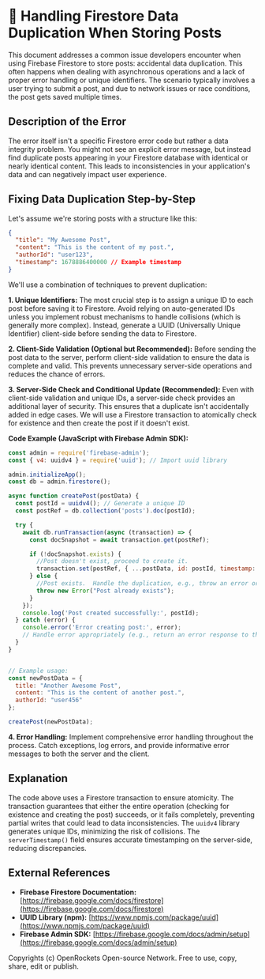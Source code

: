 # 🐞 Handling Firestore Data Duplication When Storing Posts


This document addresses a common issue developers encounter when using Firebase Firestore to store posts: accidental data duplication.  This often happens when dealing with asynchronous operations and a lack of proper error handling or unique identifiers.  The scenario typically involves a user trying to submit a post, and due to network issues or race conditions, the post gets saved multiple times.

## Description of the Error

The error itself isn't a specific Firestore error code but rather a data integrity problem. You might not see an explicit error message, but instead find duplicate posts appearing in your Firestore database with identical or nearly identical content.  This leads to inconsistencies in your application's data and can negatively impact user experience.

## Fixing Data Duplication Step-by-Step

Let's assume we're storing posts with a structure like this:

```json
{
  "title": "My Awesome Post",
  "content": "This is the content of my post.",
  "authorId": "user123",
  "timestamp": 1678886400000 // Example timestamp
}
```

We'll use a combination of techniques to prevent duplication:

**1. Unique Identifiers:**  The most crucial step is to assign a unique ID to each post before saving it to Firestore.  Avoid relying on auto-generated IDs unless you implement robust mechanisms to handle collisions (which is generally more complex).  Instead, generate a UUID (Universally Unique Identifier) client-side before sending the data to Firestore.


**2. Client-Side Validation (Optional but Recommended):** Before sending the post data to the server, perform client-side validation to ensure the data is complete and valid.  This prevents unnecessary server-side operations and reduces the chance of errors.

**3. Server-Side Check and Conditional Update (Recommended):** Even with client-side validation and unique IDs, a server-side check provides an additional layer of security. This ensures that a duplicate isn't accidentally added in edge cases.  We will use a Firestore transaction to atomically check for existence and then create the post if it doesn't exist.


**Code Example (JavaScript with Firebase Admin SDK):**

```javascript
const admin = require('firebase-admin');
const { v4: uuidv4 } = require('uuid'); // Import uuid library

admin.initializeApp();
const db = admin.firestore();

async function createPost(postData) {
  const postId = uuidv4(); // Generate a unique ID
  const postRef = db.collection('posts').doc(postId);

  try {
    await db.runTransaction(async (transaction) => {
      const docSnapshot = await transaction.get(postRef);

      if (!docSnapshot.exists) {
        //Post doesn't exist, proceed to create it.
        transaction.set(postRef, { ...postData, id: postId, timestamp: admin.firestore.FieldValue.serverTimestamp() });
      } else {
        //Post exists.  Handle the duplication, e.g., throw an error or log a warning.
        throw new Error("Post already exists");
      }
    });
    console.log('Post created successfully:', postId);
  } catch (error) {
    console.error('Error creating post:', error);
    // Handle error appropriately (e.g., return an error response to the client)
  }
}


// Example usage:
const newPostData = {
  title: "Another Awesome Post",
  content: "This is the content of another post.",
  authorId: "user456"
};

createPost(newPostData);

```

**4. Error Handling:** Implement comprehensive error handling throughout the process.  Catch exceptions, log errors, and provide informative error messages to both the server and the client.

## Explanation

The code above uses a Firestore transaction to ensure atomicity. The transaction guarantees that either the entire operation (checking for existence and creating the post) succeeds, or it fails completely, preventing partial writes that could lead to data inconsistencies.  The `uuidv4` library generates unique IDs, minimizing the risk of collisions.  The `serverTimestamp()` field ensures accurate timestamping on the server-side, reducing discrepancies.


## External References

* **Firebase Firestore Documentation:** [https://firebase.google.com/docs/firestore](https://firebase.google.com/docs/firestore)
* **UUID Library (npm):** [https://www.npmjs.com/package/uuid](https://www.npmjs.com/package/uuid)
* **Firebase Admin SDK:** [https://firebase.google.com/docs/admin/setup](https://firebase.google.com/docs/admin/setup)


Copyrights (c) OpenRockets Open-source Network. Free to use, copy, share, edit or publish.

